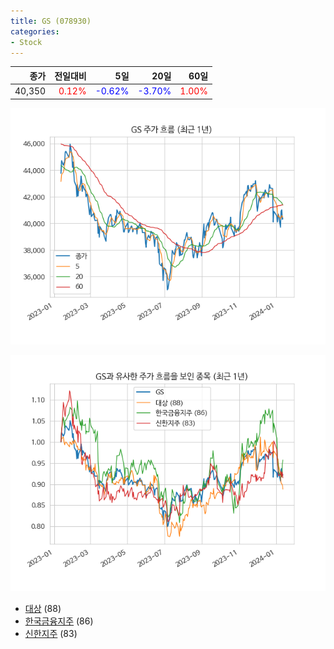 ```yaml
---
title: GS (078930)
categories:
- Stock
---
```


|종가|전일대비|5일|20일|60일|
|---:|-------:|--:|---:|---:|
|40,350|<span style="color: red">0.12%</span>|<span style="color: blue">-0.62%</span>|<span style="color: blue">-3.70%</span>|<span style="color: red">1.00%</span>|


<!-- more -->

![078930](/assets/images/stock/078930.png)

![078930](/assets/images/stock/078930_sim.png)

- [대상](/001680/) (88)
- [한국금융지주](/071050/) (86)
- [신한지주](//055550/) (83)